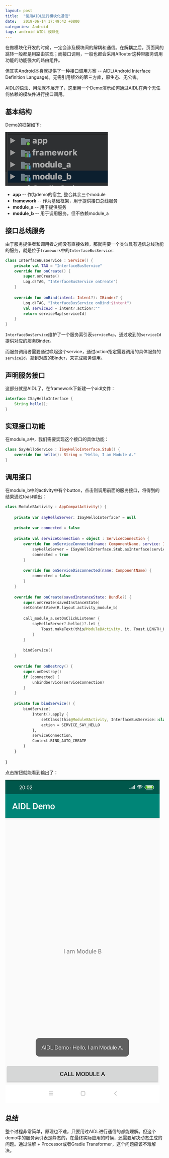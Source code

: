 ```yaml
---
layout: post
title:  "使用AIDL进行模块化通信"
date:   2019-06-14 17:49:42 +0800
categories: Android 
tags: android AIDL 模块化
---
```


在做模块化开发的时候，一定会涉及模块间的解耦和通信。在解耦之后，页面间的跳转一般都是用路由实现；而接口调用，一般也都会采用ARouter这种带服务调用功能的功能强大的路由组件。

但其实Android本身就提供了一种接口调用方案 -- AIDL(Android Interface Definition Language)。无需引用额外的第三方库，原生态、无公害。

AIDL的语法、用法就不展开了，这里用一个Demo演示如何通过AIDL在两个无任何依赖的模块件进行接口调用。

## 基本结构

Demo的框架如下:

![](./../assets/img/2019-6-15-aidl_interface_bus/1.png)

* **app** -- 作为demo的宿主, 整合其余三个module
* **framework** -- 作为基础框架，用于提供接口总线服务
* **module_a** -- 用于提供服务
* **module_b** -- 用于调用服务，但不依赖module_a

## 接口总线服务

由于服务提供者和调用者之间没有直接依赖，那就需要一个类似具有通信总线功能的服务，就是位于`framework`中的`InterfaceBusService`:

```kotlin
class InterfaceBusService : Service() {
    private val TAG = "InterfaceBusService"
    override fun onCreate() {
        super.onCreate()
        Log.d(TAG, "InterfaceBusService onCreate")
    }

    override fun onBind(intent: Intent?): IBinder? {
        Log.d(TAG, "InterfaceBusService onBind:$intent")
        val serviceId = intent?.action?:""
        return serviceMap[serviceId]
    }
}
```
`InterfaceBusService`维护了一个服务索引表`serviceMap`，通过收到的`serviceId`提供对应的服务Binder。

而服务调用者需要通过唤起这个service，通过action指定需要调用的具体服务的`serviceId`，拿到对应的Binder，来完成服务调用。

## 声明服务接口
这部分就是AIDL了，在framework下新建一个aidl文件：

```java
interface ISayHelloInterface {
    String hello();
}

```

## 实现接口功能
在module_a中，我们需要实现这个接口的具体功能：

```kotlin
class SayHelloService : ISayHelloInterface.Stub() {
    override fun hello(): String = "Hello, I am Module A."
}
```

## 调用接口
在module_b中的activity中有个button，点击则调用前面的服务接口，将得到的结果通过toast输出：

```kotlin
class ModuleBActivity : AppCompatActivity() {

    private var sayHelloServer: ISayHelloInterface? = null

    private var connected = false

    private val serviceConnection = object : ServiceConnection {
        override fun onServiceConnected(name: ComponentName, service: IBinder) {
            sayHelloServer = ISayHelloInterface.Stub.asInterface(service)
            connected = true
        }

        override fun onServiceDisconnected(name: ComponentName) {
            connected = false
        }
    }

    override fun onCreate(savedInstanceState: Bundle?) {
        super.onCreate(savedInstanceState)
        setContentView(R.layout.activity_module_b)

        call_module_a.setOnClickListener {
            sayHelloServer?.hello()?.let {
                Toast.makeText(this@ModuleBActivity, it, Toast.LENGTH_LONG).show()
            }
        }

        bindService()
    }

    override fun onDestroy() {
        super.onDestroy()
        if (connected) {
            unbindService(serviceConnection)
        }
    }

    private fun bindService() {
        bindService(
            Intent().apply {
                setClass(this@ModuleBActivity, InterfaceBusService::class.java)
                action = SERVICE_SAY_HELLO
            },
            serviceConnection,
            Context.BIND_AUTO_CREATE
        )
    }

}
```

点击按钮就能看到输出了：

![](./../assets/img/2019-6-15-aidl_interface_bus/2.png)

## 总结
整个过程非常简单，原理也不难，只要用过AIDL进行通信的都能理解。但这个demo中的服务索引表是静态的，在最终实际应用的时候，还需要解决动态生成的问题。通过注解 + Processor或者Gradle Transformer，这个问题应该不难解决。
